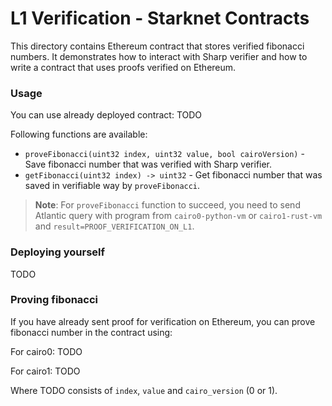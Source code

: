 # L1 Verification - Starknet Contracts

This directory contains Ethereum contract that stores verified fibonacci numbers. It demonstrates how to interact with Sharp verifier and how to write a contract that uses proofs verified on Ethereum.

### Usage

You can use already deployed contract: TODO

Following functions are available:

-   `proveFibonacci(uint32 index, uint32 value, bool cairoVersion)` - Save fibonacci number that was verified with Sharp verifier.
-   `getFibonacci(uint32 index) -> uint32` - Get fibonacci number that was saved in verifiable way by `proveFibonacci`.

> **Note**: For `proveFibonacci` function to succeed, you need to send Atlantic query with program from `cairo0-python-vm` or `cairo1-rust-vm` and `result=PROOF_VERIFICATION_ON_L1`.

### Deploying yourself

TODO

### Proving fibonacci

If you have already sent proof for verification on Ethereum, you can prove fibonacci number in the contract using:

For cairo0:
TODO

For cairo1:
TODO

Where TODO consists of `index`, `value` and `cairo_version` (0 or 1).
